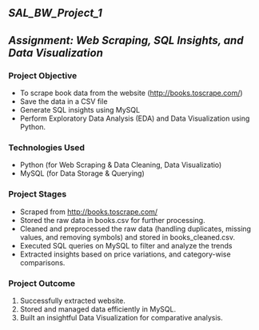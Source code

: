 ## ***SAL_BW_Project_1*** 
## ***Assignment: Web Scraping, SQL Insights, and Data Visualization***  


### **Project Objective** 
* To scrape book data from the website (http://books.toscrape.com/)
* Save the data in a CSV file
* Generate SQL insights using MySQL
* Perform Exploratory Data Analysis (EDA) and Data Visualization using Python.

 ### **Technologies Used**
* Python (for Web Scraping & Data Cleaning, Data Visualizatio)
* MySQL (for Data Storage & Querying)



### **Project Stages**

* Scraped from http://books.toscrape.com/ 
* Stored the raw data in books.csv for further processing.
* Cleaned and preprocessed the raw data (handling duplicates, missing values, and removing symbols) and stored in books_cleaned.csv.
* Executed SQL queries on MySQL to filter and analyze the trends
* Extracted insights based on price variations, and category-wise comparisons.


  
### **Project Outcome**
1. Successfully extracted website.
2. Stored and managed data efficiently in MySQL.
3. Built an insightful Data Visualization for comparative analysis.

